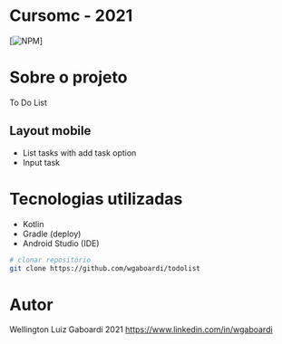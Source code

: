 # Cursomc - 2021
[![NPM](https://img.shields.io/npm/l/react)]

# Sobre o projeto

To Do List


## Layout mobile
- List tasks with add task option 
- Input task 

# Tecnologias utilizadas
- Kotlin 
- Gradle (deploy)
- Android Studio (IDE)

```bash
# clonar repositório
git clone https://github.com/wgaboardi/todolist
```

# Autor
Wellington Luiz Gaboardi
2021
https://www.linkedin.com/in/wgaboardi
